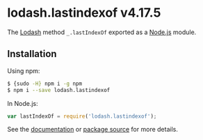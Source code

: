 # lodash.lastindexof v4.17.5

The [Lodash](https://lodash.com/) method `_.lastIndexOf` exported as a [Node.js](https://nodejs.org/) module.

## Installation

Using npm:
```bash
$ {sudo -H} npm i -g npm
$ npm i --save lodash.lastindexof
```

In Node.js:
```js
var lastIndexOf = require('lodash.lastindexof');
```

See the [documentation](https://lodash.com/docs#lastIndexOf) or [package source](https://github.com/lodash/lodash/blob/4.17.5-npm-packages/lodash.lastindexof) for more details.
